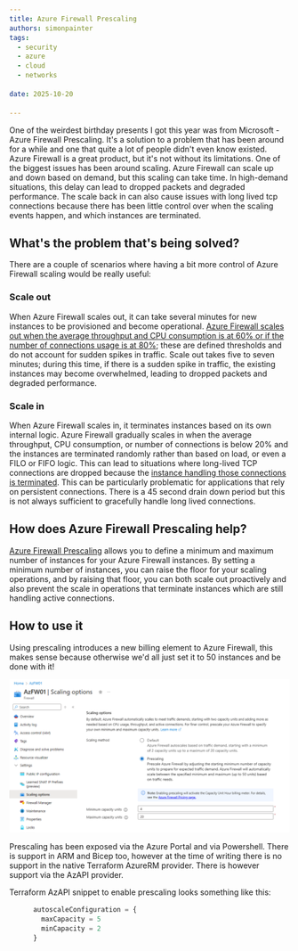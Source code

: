 ```yaml
---
title: Azure Firewall Prescaling
authors: simonpainter
tags:
  - security
  - azure
  - cloud
  - networks

date: 2025-10-20

---
```


One of the weirdest birthday presents I got this year was from Microsoft - Azure Firewall Prescaling. It's a solution to a problem that has been around for a while and one that quite a lot of people didn't even know existed.
Azure Firewall is a great product, but it's not without its limitations. One of the biggest issues has been around scaling. Azure Firewall can scale up and down based on demand, but this scaling can take time. In high-demand situations, this delay can lead to dropped packets and degraded performance. The scale back in can also cause issues with long lived tcp connections because there has been little control over when the scaling events happen, and which instances are terminated.
<!-- truncate -->
## What's the problem that's being solved?

There are a couple of scenarios where having a bit more control of Azure Firewall scaling would be really useful:

### Scale out

When Azure Firewall scales out, it can take several minutes for new instances to be provisioned and become operational.  [Azure Firewall scales out when the average throughput and CPU consumption is at 60% or if the number of connections usage is at 80%](https://learn.microsoft.com/en-us/azure/firewall/firewall-performance#total-throughput--for-initial-firewall-deployment); these are defined thresholds and do not account for sudden spikes in traffic. Scale out takes five to seven minutes; during this time, if there is a sudden spike in traffic, the existing instances may become overwhelmed, leading to dropped packets and degraded performance.

### Scale in

When Azure Firewall scales in, it terminates instances based on its own internal logic. Azure Firewall gradually scales in when the average throughput, CPU consumption, or number of connections is below 20% and the instances are terminated randomly rather than based on load, or even a FILO or FIFO logic. This can lead to situations where long-lived TCP connections are dropped because the [instance handling those connections is terminated](https://learn.microsoft.com/en-us/azure/firewall/firewall-faq#how-does-azure-firewall-handle-vm-instance-shutdowns-during-virtual-machine-scale-set-scale-in--scale-down--or-fleet-software-upgrades). This can be particularly problematic for applications that rely on persistent connections. There is a 45 second drain down period but this is not always sufficient to gracefully handle long lived connections.

## How does Azure Firewall Prescaling help?

[Azure Firewall Prescaling](https://learn.microsoft.com/en-gb/azure/firewall/prescaling) allows you to define a minimum and maximum number of instances for your Azure Firewall instances. By setting a minimum number of instances, you can raise the floor for your scaling operations, and by raising that floor, you can both scale out proactively and also prevent the scale in operations that terminate instances which are still handling active connections.

## How to use it

Using prescaling introduces a new billing element to Azure Firewall, this makes sense because otherwise we'd all just set it to 50 instances and be done with it!

![Azure Firewall Prescaling in the Azure Portal](img/prescaling-portal.png)

Prescaling has been exposed via the Azure Portal and via Powershell. There is support in ARM and Bicep too, however at the time of writing there is no support in the native Terraform AzureRM provider. There is however support via the AzAPI provider.

Terraform AzAPI snippet to enable prescaling looks something like this:

```terraform
      autoscaleConfiguration = {
        maxCapacity = 5
        minCapacity = 2
      }
```
